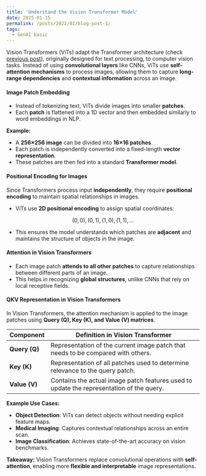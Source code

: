 ```yaml
---
title: 'Understand the Vision Transformer Model'
date: 2025-01-15
permalink: /posts/2022/01/blog-post-1/
tags:
  - GenAI basic
---
```


Vision Transformers (ViTs) adapt the Transformer architecture (check [previous post](https://xiaoyang-rebecca.github.io/posts/2025/02/blog-post-1/)), originally designed for text processing, to computer vision tasks. Instead of using **convolutional layers** like CNNs, ViTs use **self-attention mechanisms** to process images, allowing them to capture **long-range dependencies** and **contextual information** across an image.

#### **Image Patch Embedding**
- Instead of tokenizing text, ViTs divide images into smaller **patches**.
- Each **patch** is flattened into a 1D vector and then embedded similarly to word embeddings in NLP.

**Example:**
- A **256×256 image** can be divided into **16×16 patches**.
- Each patch is independently converted into a fixed-length **vector representation**.
- These patches are then fed into a standard **Transformer model**.

#### **Positional Encoding for Images**
Since Transformers process input **independently**, they require **positional encoding** to maintain spatial relationships in images.

- ViTs use **2D positional encoding** to assign spatial coordinates:

$$
(0,0), (0,1), (1,0), (1,1), ...
$$

- This ensures the model understands which patches are **adjacent** and maintains the structure of objects in the image.

#### **Attention in Vision Transformers**
- Each image patch **attends to all other patches** to capture relationships between different parts of an image.
- This helps in recognizing **global structures**, unlike CNNs that rely on local receptive fields.

#### **QKV Representation in Vision Transformers**

In Vision Transformers, the attention mechanism is applied to the image patches using **Query (Q), Key (K), and Value (V) matrices**.

| **Component** | **Definition in Vision Transformer** |
|--------------|---------------------------------|
| **Query (Q)** | Representation of the current image patch that needs to be compared with others. |
| **Key (K)** | Representation of all patches used to determine relevance to the query patch. |
| **Value (V)** | Contains the actual image patch features used to update the representation of the query. |

**Example Use Cases:**
- **Object Detection**: ViTs can detect objects without needing explicit feature maps.
- **Medical Imaging**: Captures contextual relationships across an entire scan.
- **Image Classification**: Achieves state-of-the-art accuracy on vision benchmarks.

**Takeaway:** Vision Transformers replace convolutional operations with **self-attention**, enabling more **flexible and interpretable** image representations.

